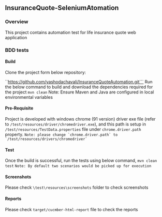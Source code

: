 ## InsuranceQuote-SeleniumAtomation

### Overview
This project contains automation test for life insurance quote web application

### BDD tests

#### Build
Clone the project form below repository:

``https://github.com/yashodachavali/InsuranceQuoteAutomation.git```
Run the below command to build and download the dependencies required for the project
`mvn clean`
Note: Ensure Maven and Java are configured in local environmental variables 

#### Pre-Requisite
Project is developed with windows chrome (91 version) driver exe file (refer to `/test/resources/driver/chromedriver.exe`),
and this path is setup in `/test/resources/TestData.properties` file under `chrome.driver.path` property.
```Note: please change `chrome.driver.path` to `/test/resources/drivers/chromedriver` ```

#### Test
Once the build is successful, run the tests using below command,
`mvn clean test`
```Note: By default two scenarios would be picked up for execution```

#### Screenshots
Please check `\test\resources\screenshots` folder to check screenshots 

#### Reports
Please check `target/cucmber-html-report` file to check the reports
